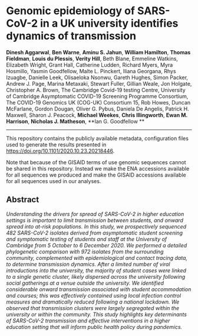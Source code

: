 # Genomic epidemiology of SARS-CoV-2 in a UK university identifies dynamics of transmission

**Dinesh Aggarwal**, **Ben Warne**, **Aminu S. Jahun**, **William Hamilton**, **Thomas Fieldman**, **Louis du Plessis**, **Verity Hill**, Beth Blane, Emmeline Watkins, Elizabeth Wright, Grant Hall, Catherine Ludden, Richard Myers, Myra Hosmillo, Yasmin Goodfellow, Malte L. Pinckert, Iliana Georgana, Rhys Izuagbe, Danielle Leek, Olisaeloka Nsonwu, Gareth Hughes, Simon Packer, Andrew J. Page, Marina Metaxaki, Stewart Fuller, Gillian Weale, Jon Holgate, Christopher A. Brown, The Cambridge Covid-19 testing Centre, University of Cambridge Asymptomatic COVID-19 Screening Programme Consortium, The COVID-19 Genomics UK (COG-UK) Consortium 15, Rob Howes, Duncan McFarlane, Gordon Dougan, Oliver G. Pybus, Daniela De Angelis, Patrick H. Maxwell, Sharon J. Peacock, **Michael Weekes**, **Chris Illingworth**, **Ewan M. Harrison**, **Nicholas J. Matheson**, **Ian G. Goodfellow
**

---

This repository contains the publicly available metadata, configuration files used to generate the results presented in https://doi.org/10.1101/2020.10.23.20218446. 

Note that because of the GISAID terms of use genomic sequences cannot be shared in this repository. Instead we make the ENA accessions available for all sequences we produced and make the GISAID accessions available for all sequences used in our analyses. 


## Abstract

_Understanding the drivers for spread of SARS-CoV-2 in higher education settings is important to limit transmission between students, and onward spread into at-risk populations. In this study, we prospectively sequenced 482 SARS-CoV-2 isolates derived from asymptomatic student screening and symptomatic testing of students and staff at the University of Cambridge from 5 October to 6 December 2020. We performed a detailed phylogenetic comparison with 972 isolates from the surrounding community, complemented with epidemiological and contact tracing data, to determine transmission dynamics. After a limited number of viral introductions into the university, the majority of student cases were linked to a single genetic cluster, likely dispersed across the university following social gatherings at a venue outside the university. We identified considerable onward transmission associated with student accommodation and courses; this was effectively contained using local infection control measures and dramatically reduced following a national lockdown. We observed that transmission clusters were largely segregated within the university or within the community. This study highlights key determinants of SARS-CoV-2 transmission and effective interventions in a higher education setting that will inform public health policy during pandemics._